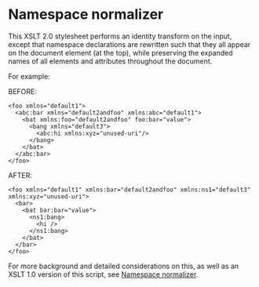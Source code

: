 Namespace normalizer
====================

This XSLT 2.0 stylesheet performs an identity transform
on the input, except that namespace declarations are rewritten
such that they all appear on the document element (at the top),
while preserving the expanded names of all elements and attributes
throughout the document.

For example:

BEFORE:

    <foo xmlns="default1">
      <abc:bar xmlns="default2andfoo" xmlns:abc="default1">
        <bat xmlns:foo="default2andfoo" foo:bar="value">
          <bang xmlns="default3">
            <abc:hi xmlns:xyz="unused-uri"/>
          </bang>
        </bat>
      </abc:bar>
    </foo>

AFTER:

    <foo xmlns="default1" xmlns:bar="default2andfoo" xmlns:ns1="default3" xmlns:xyz="unused-uri">
      <bar>
        <bat bar:bar="value">
          <ns1:bang>
            <hi />
          </ns1:bang>
        </bat>
      </bar>
    </foo>

For more background and detailed considerations on this, as well as
an XSLT 1.0 version of this script, see
[Namespace normalizer](http://lenzconsulting.com/namespace-normalizer/).
